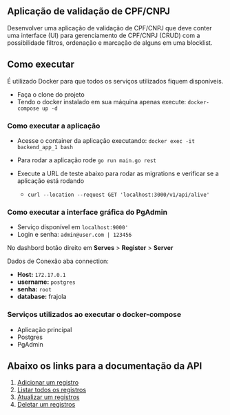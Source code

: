## Aplicação de validação de CPF/CNPJ

Desenvolver uma aplicação de validação de CPF/CNPJ que deve conter uma interface (UI) para gerenciamento de CPF/CNPJ (CRUD) com a possibilidade filtros, ordenação e marcação de alguns em uma blocklist.


## Como executar
É utilizado Docker para que todos os serviços utilizados fiquem disponíveis.

- Faça o clone do projeto
- Tendo o docker instalado em sua máquina apenas execute:
`docker-compose up -d`


### Como executar a aplicação
- Acesse o container da aplicação executando: `docker exec -it backend_app_1 bash`
- Para rodar a aplicação rode `go run main.go rest`
- Execute a URL de teste abaixo para rodar as migrations e verificar se a aplicação está rodando
    
    - `curl --location --request GET 'localhost:3000/v1/api/alive'`
  
### Como executar a interface gráfica do PgAdmin
- Serviço disponível em `localhost:9000'`
- Login e senha: `admin@user.com | 123456`

No dashbord botão direito em **Serves** > **Register** > **Server**

Dados de Conexão aba connection:
- **Host:** `172.17.0.1` 
- **username:** `postgres` 
- **senha:** `root` 
- **database:** frajola
  
### Serviços utilizados ao executar o docker-compose

- Aplicação principal
- Postgres
- PgAdmin


## **Abaixo os links para a documentação da API**

1. [Adicionar um registro](./requirements/document.md)
2. [Listar todos os registros](./requirements/load-document.md)
2. [Atualizar um registros](./requirements/update-document.md)
2. [Deletar um registros](./requirements/delete-document.md)